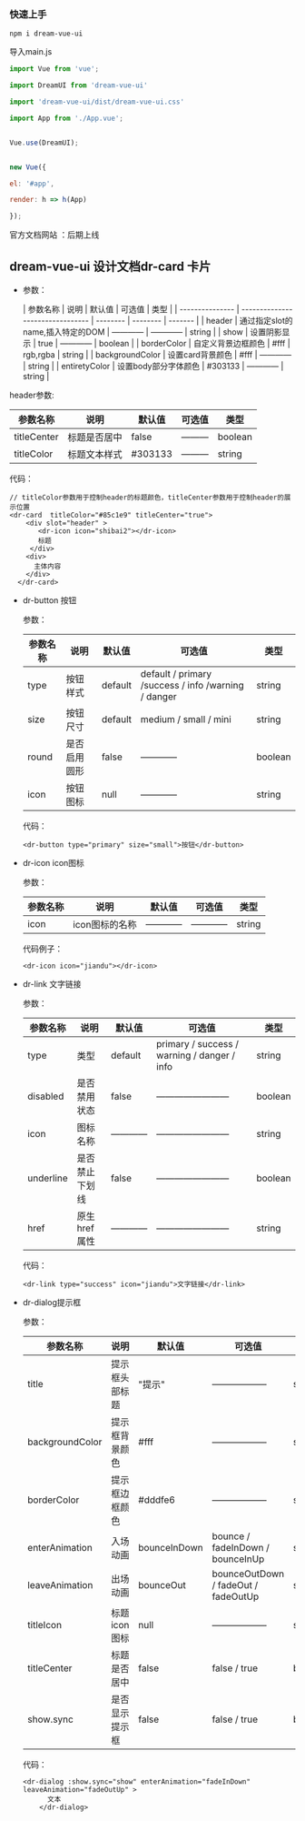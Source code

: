 ### 快速上手

```npm
npm i dream-vue-ui
```

导入main.js

```javascript
import Vue from 'vue';

import DreamUI from 'dream-vue-ui'

import 'dream-vue-ui/dist/dream-vue-ui.css'

import App from './App.vue';


Vue.use(DreamUI);


new Vue({

el: '#app',

render: h => h(App)

});
```

官方文档网站 ：后期上线

## dream-vue-ui 设计文档dr-card  卡片

- 参数：

  | 参数名称        | 说明                             | 默认值   | 可选值   | 类型    |
| --------------- | -------------------------------- | -------- | -------- | ------- |
  | header          | 通过指定slot的name,插入特定的DOM | ————     | ————     | string  |
  | show            | 设置阴影显示                     | true     | ————     | boolean |
  | borderColor     | 自定义背景边框颜色               | #fff     | rgb,rgba | string  |
  | backgroundColor | 设置card背景颜色                 | #fff     | ————     | string  |
  | entiretyColor   | 设置body部分字体颜色             | \#303133 | ————     | string  |
  

header参数:

| 参数名称    | 说明         | 默认值   | 可选值 | 类型    |
| ----------- | ------------ | -------- | ------ | ------- |
| titleCenter | 标题是否居中 | false    | ———    | boolean |
| titleColor  | 标题文本样式 | \#303133 | ———    | string  |

  代码：

  ```vue
  // titleColor参数用于控制header的标题颜色，titleCenter参数用于控制header的展示位置
  <dr-card  titleColor="#85c1e9" titleCenter="true"> 
      <div slot="header" >
         <dr-icon icon="shibai2"></dr-icon>
         标题
       </div>
      <div>
        主体内容
      </div>
    </dr-card>
  ```

  

- dr-button 按钮

  参数：

  | 参数名称 | 说明         | 默认值  | 可选值                                               | 类型    |
  | -------- | ------------ | ------- | ---------------------------------------------------- | ------- |
  | type     | 按钮样式     | default | default / primary  /success / info /warning / danger | string  |
  | size     | 按钮尺寸     | default | medium / small / mini                                | string  |
  | round    | 是否启用圆形 | false   | ————                                                 | boolean |
  | icon     | 按钮图标     | null    | ————                                                 | string  |

  代码：

  ```vue
  <dr-button type="primary" size="small">按钮</dr-button>
  ```

  

- dr-icon icon图标

  参数：

  | 参数名称 | 说明           | 默认值 | 可选值 | 类型   |
  | -------- | -------------- | ------ | ------ | ------ |
  | icon     | icon图标的名称 | ————   | ————   | string |

  代码例子：

  ```vue
  <dr-icon icon="jiandu"></dr-icon>
  ```



- dr-link 文字链接

  参数：

  | 参数名称  | 说明           | 默认值  | 可选值                                      | 类型    |
  | --------- | -------------- | ------- | ------------------------------------------- | ------- |
  | type      | 类型           | default | primary / success / warning / danger / info | string  |
  | disabled  | 是否禁用状态   | false   | ————————                                    | boolean |
  | icon      | 图标名称       | ————    | ————————                                    | string  |
  | underline | 是否禁止下划线 | false   | ————————                                    | boolean |
  | href      | 原生 href 属性 | ————    | ————————                                    | string  |

  代码：

  ```vue
  <dr-link type="success" icon="jiandu">文字链接</dr-link>
  ```



- dr-dialog提示框

  参数：

  | 参数名称        | 说明           | 默认值       | 可选值                                | 类型    |
  | --------------- | -------------- | ------------ | ------------------------------------- | ------- |
  | title           | 提示框头部标题 | "提示"       | ——————                                | string  |
  | backgroundColor | 提示框背景颜色 | #fff         | ——————                                | string  |
  | borderColor     | 提示框边框颜色 | #dddfe6      | ——————                                | string  |
  | enterAnimation  | 入场动画       | bounceInDown | bounce  /  fadeInDown / bounceInUp    | string  |
  | leaveAnimation  | 出场动画       | bounceOut    | bounceOutDown /  fadeOut /  fadeOutUp | string  |
  | titleIcon       | 标题icon图标   | null         | ——————                                | string  |
  | titleCenter     | 标题是否居中   | false        | false / true                          | boolean |
  | show.sync       | 是否显示提示框 | false        | false / true                          | boolean |

  代码：

  ```vue
  <dr-dialog :show.sync="show" enterAnimation="fadeInDown" leaveAnimation="fadeOutUp" >
        文本
      </dr-dialog>
  ```

  